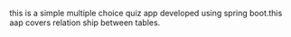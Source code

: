 this is a simple multiple choice quiz app developed using spring boot.this aap covers relation ship between tables.
